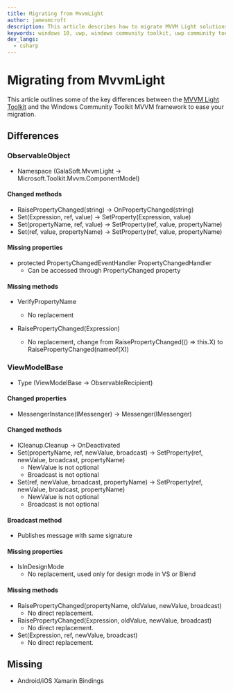 ```yaml
---
title: Migrating from MvvmLight
author: jamesmcroft
description: This article describes how to migrate MVVM Light solutions to the Windows Community Toolkit Mvvm framework.
keywords: windows 10, uwp, windows community toolkit, uwp community toolkit, uwp toolkit, mvvm, mvvmlight, net core, net standard
dev_langs:
  - csharp
---
```


# Migrating from MvvmLight

This article outlines some of the key differences between the [MVVM Light Toolkit](https://github.com/lbugnion/mvvmlight) and the Windows Community Toolkit MVVM framework to ease your migration. 

## Differences

### ObservableObject
- Namespace (GalaSoft.MvvmLight -> Microsoft.Toolkit.Mvvm.ComponentModel)

#### Changed methods
- RaisePropertyChanged(string) -> OnPropertyChanged(string)
- Set(Expression, ref, value) -> SetProperty(Expression, value)
- Set(propertyName, ref, value) -> SetProperty(ref, value, propertyName)
- Set(ref, value, propertyName) -> SetProperty(ref, value, propertyName)

#### Missing properties
- protected PropertyChangedEventHandler PropertyChangedHandler
  - Can be accessed through PropertyChanged property

#### Missing methods
- VerifyPropertyName
  - No replacement

- RaisePropertyChanged(Expression)
  - No replacement, change from RaisePropertyChanged(() => this.X) to RaisePropertyChanged(nameof(X))

### ViewModelBase
- Type (ViewModelBase -> ObservableRecipient)

#### Changed properties
- MessengerInstance(IMessenger) -> Messenger(IMessenger)

#### Changed methods
- ICleanup.Cleanup -> OnDeactivated
- Set(propertyName, ref, newValue, broadcast) -> SetProperty(ref, newValue, broadcast, propertyName)
  - NewValue is not optional
  - Broadcast is not optional
- Set(ref, newValue, broadcast, propertyName) -> SetProperty(ref, newValue, broadcast, propertyName)
  - NewValue is not optional
  - Broadcast is not optional

#### Broadcast method
- Publishes message with same signature

#### Missing properties
- IsInDesignMode
  - No replacement, used only for design mode in VS or Blend

#### Missing methods
- RaisePropertyChanged(propertyName, oldValue, newValue, broadcast)
  - No direct replacement. 
- RaisePropertyChanged(Expression, oldValue, newValue, broadcast)
  - No direct replacement.
- Set(Expression, ref, newValue, broadcast)
  - No direct replacement.

## Missing

- Android/iOS Xamarin Bindings
